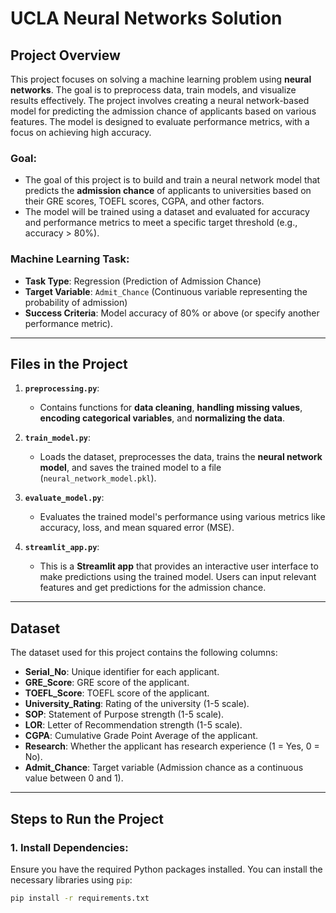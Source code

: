 # UCLA Neural Networks Solution

## Project Overview

This project focuses on solving a machine learning problem using **neural networks**. The goal is to preprocess data, train models, and visualize results effectively. The project involves creating a neural network-based model for predicting the admission chance of applicants based on various features. The model is designed to evaluate performance metrics, with a focus on achieving high accuracy.

### **Goal**:
- The goal of this project is to build and train a neural network model that predicts the **admission chance** of applicants to universities based on their GRE scores, TOEFL scores, CGPA, and other factors.
- The model will be trained using a dataset and evaluated for accuracy and performance metrics to meet a specific target threshold (e.g., accuracy > 80%).

### **Machine Learning Task**:
- **Task Type**: Regression (Prediction of Admission Chance)
- **Target Variable**: `Admit_Chance` (Continuous variable representing the probability of admission)
- **Success Criteria**: Model accuracy of 80% or above (or specify another performance metric).

---

## Files in the Project

1. **`preprocessing.py`**:
   - Contains functions for **data cleaning**, **handling missing values**, **encoding categorical variables**, and **normalizing the data**.
   
2. **`train_model.py`**:
   - Loads the dataset, preprocesses the data, trains the **neural network model**, and saves the trained model to a file (`neural_network_model.pkl`).
   
3. **`evaluate_model.py`**:
   - Evaluates the trained model's performance using various metrics like accuracy, loss, and mean squared error (MSE).
   
4. **`streamlit_app.py`**:
   - This is a **Streamlit app** that provides an interactive user interface to make predictions using the trained model. Users can input relevant features and get predictions for the admission chance.

---

## Dataset

The dataset used for this project contains the following columns:

- **Serial_No**: Unique identifier for each applicant.
- **GRE_Score**: GRE score of the applicant.
- **TOEFL_Score**: TOEFL score of the applicant.
- **University_Rating**: Rating of the university (1-5 scale).
- **SOP**: Statement of Purpose strength (1-5 scale).
- **LOR**: Letter of Recommendation strength (1-5 scale).
- **CGPA**: Cumulative Grade Point Average of the applicant.
- **Research**: Whether the applicant has research experience (1 = Yes, 0 = No).
- **Admit_Chance**: Target variable (Admission chance as a continuous value between 0 and 1).

---

## Steps to Run the Project

### **1. Install Dependencies**:
Ensure you have the required Python packages installed. You can install the necessary libraries using `pip`:

```bash
pip install -r requirements.txt
